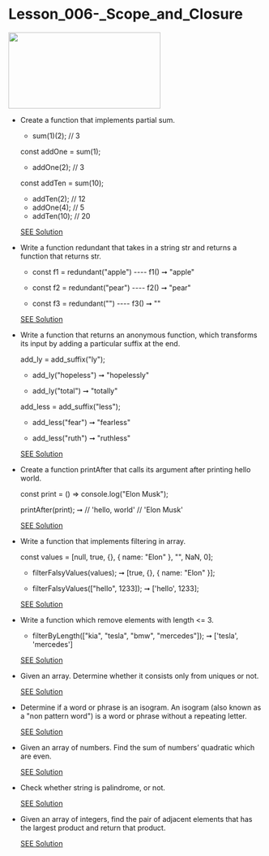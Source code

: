 # Lesson_006-\_Scope_and_Closure

[<img src="https://res.cloudinary.com/practicaldev/image/fetch/s--Jc_MeT4g--/c_imagga_scale,f_auto,fl_progressive,h_420,q_auto,w_1000/https://dev-to-uploads.s3.amazonaws.com/uploads/articles/necgc1m86c4arkmeu40p.png" width="300" height="150" />](https://res.cloudinary.com/practicaldev/image/fetch/s--Jc_MeT4g--/c_imagga_scale,f_auto,fl_progressive,h_420,q_auto,w_1000/https://dev-to-uploads.s3.amazonaws.com/uploads/articles/necgc1m86c4arkmeu40p.png)

- Create a function that implements partial sum.

  - sum(1)(2); // 3

  const addOne = sum(1);

  - addOne(2); // 3

  const addTen = sum(10);

  - addTen(2); // 12
  - addOne(4); // 5
  - addTen(10); // 20

  [SEE Solution](./Task1.js)

- Write a function redundant that takes in a string str and returns a function that returns str.

  - const f1 = redundant("apple") ---- f1() ➞ "apple"

  - const f2 = redundant("pear") ---- f2() ➞ "pear"

  - const f3 = redundant("") ---- f3() ➞ ""

  [SEE Solution](./Task2.js)

- Write a function that returns an anonymous function, which transforms its input by adding a particular suffix at the end.

  add_ly = add_suffix("ly");

  - add_ly("hopeless") ➞ "hopelessly"

  - add_ly("total") ➞ "totally"

  add_less = add_suffix("less");

  - add_less("fear") ➞ "fearless"

  - add_less("ruth") ➞ "ruthless"

  [SEE Solution](./Task3.js)

- Create a function printAfter that calls its argument after printing hello world.

  const print = () => console.log("Elon Musk");

  printAfter(print); ➞ // 'hello, world' // 'Elon Musk'

  [SEE Solution](./Task4.js)

- Write a function that implements filtering in array.

  const values = [null, true, {}, { name: "Elon" }, "", NaN, 0];

  - filterFalsyValues(values); ➞ [true, {}, { name: "Elon" }];

  - filterFalsyValues(["hello", 1233]); ➞ ['hello', 1233];

  [SEE Solution](./Task5.js)

- Write a function which remove elements with length <= 3.

  - filterByLength(["kia", "tesla", "bmw", "mercedes"]); ➞ ['tesla',
    'mercedes']

  [SEE Solution](./Task6.js)

- Given an array. Determine whether it consists only from uniques or not.

  [SEE Solution](./Task7.js)

- Determine if a word or phrase is an isogram. An isogram (also known as a "non pattern word") is a
  word or phrase without a repeating letter.

  [SEE Solution](./Task8.js)

- Given an array of numbers. Find the sum of numbersʼ quadratic which are even.

  [SEE Solution](./Task9.js)

- Check whether string is palindrome, or not.

  [SEE Solution](./Task10.js)

- Given an array of integers, find the pair of adjacent elements that has the largest product and return
  that product.

  [SEE Solution](./Task11.js)
